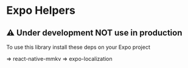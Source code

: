 # Expo Helpers


## ⚠️  Under development NOT use in production


To use this library install these deps on your Expo project

=> react-native-mmkv
=> expo-localization
